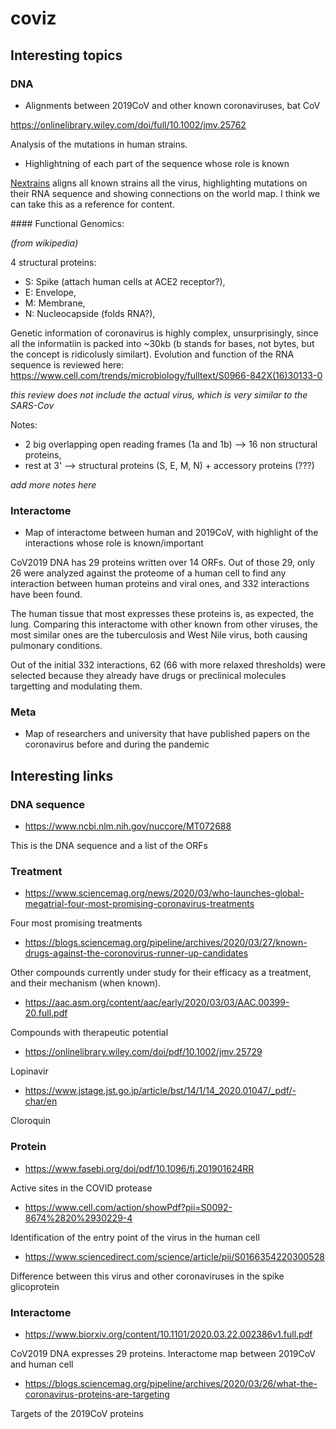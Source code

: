 # coviz

## Interesting topics

### DNA

- Alignments between 2019CoV and other known coronaviruses, bat CoV

https://onlinelibrary.wiley.com/doi/full/10.1002/jmv.25762

Analysis of the mutations in human strains.

- Highlightning of each part of the sequence whose role is known

[Nextrains](https://nextstrain.org/ncov) aligns all known strains all the virus, highlighting mutations on their RNA sequence and showing connections on the world map. I think we can take this as a reference for content.

#### Functional Genomics: 

*(from wikipedia)*

4 structural proteins:

- S: Spike (attach human cells at ACE2 receptor?),
- E: Envelope,
- M: Membrane,
- N: Nucleocapside (folds RNA?),

Genetic information of coronavirus is highly complex, unsurprisingly, since all the informatiin is packed into ~30kb (b stands for bases, not bytes, but the concept is ridicolusly similart). Evolution and  function of the RNA sequence is reviewed here: https://www.cell.com/trends/microbiology/fulltext/S0966-842X(16)30133-0

*this review does not include the actual virus, which is very similar to the SARS-Cov*

Notes:

- 2 big overlapping open reading frames (1a and 1b) --> 16 non structural proteins,
- rest at 3' --> structural proteins (S, E, M, N) + accessory proteins (???)

*add more notes here*


### Interactome

- Map of interactome between human and 2019CoV, with highlight of the interactions whose role is known/important

CoV2019 DNA has 29 proteins written over 14 ORFs. Out of those 29, only 26 were analyzed against the proteome of a human cell to find any interaction between human proteins and viral ones, and 332 interactions have been found.

The human tissue that most expresses these proteins is, as expected, the lung. Comparing this interactome with other known from other viruses, the most similar ones are the tuberculosis and West Nile virus, both causing pulmonary conditions.

Out of the initial 332 interactions, 62 (66 with more relaxed thresholds) were selected because they already have drugs or preclinical molecules targetting and modulating them.

### Meta

- Map of researchers and university that have published papers on the coronavirus before and during the pandemic

## Interesting links

### DNA sequence

- https://www.ncbi.nlm.nih.gov/nuccore/MT072688

This is the DNA sequence and a list of the ORFs

### Treatment

- https://www.sciencemag.org/news/2020/03/who-launches-global-megatrial-four-most-promising-coronavirus-treatments

Four most promising treatments

- https://blogs.sciencemag.org/pipeline/archives/2020/03/27/known-drugs-against-the-coronovirus-runner-up-candidates

Other compounds currently under study for their efficacy as a treatment, and their mechanism (when known).

- https://aac.asm.org/content/aac/early/2020/03/03/AAC.00399-20.full.pdf

Compounds with therapeutic potential

- https://onlinelibrary.wiley.com/doi/pdf/10.1002/jmv.25729

Lopinavir

- https://www.jstage.jst.go.jp/article/bst/14/1/14_2020.01047/_pdf/-char/en

Cloroquin

### Protein

- https://www.fasebj.org/doi/pdf/10.1096/fj.201901624RR

Active sites in the COVID protease

- https://www.cell.com/action/showPdf?pii=S0092-8674%2820%2930229-4

Identification of the entry point of the virus in the human cell

- https://www.sciencedirect.com/science/article/pii/S0166354220300528

Difference between this virus and other coronaviruses in the spike glicoprotein

### Interactome 

- https://www.biorxiv.org/content/10.1101/2020.03.22.002386v1.full.pdf


CoV2019 DNA expresses 29 proteins. 
Interactome map between 2019CoV and human cell

- https://blogs.sciencemag.org/pipeline/archives/2020/03/26/what-the-coronavirus-proteins-are-targeting

Targets of the 2019CoV proteins
